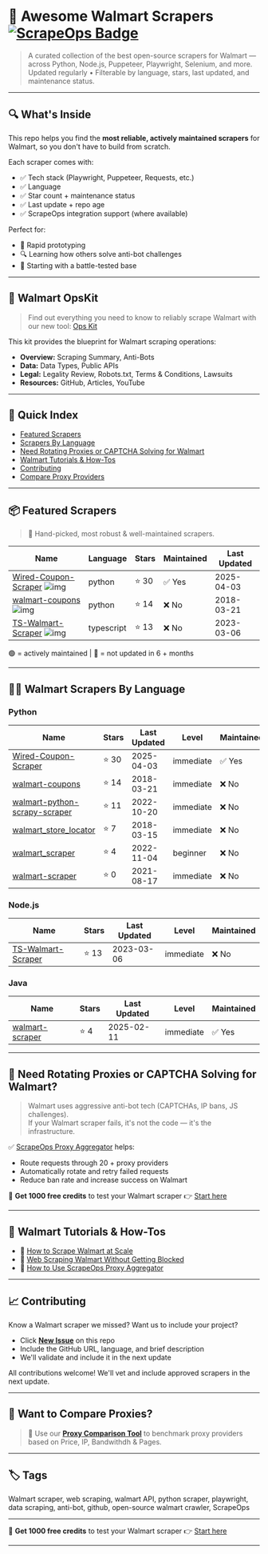# 🛒 Awesome Walmart Scrapers [![ScrapeOps Badge](https://img.shields.io/badge/powered_by-ScrapeOps-blue)](https://scrapeops.io)

> A curated collection of the best open-source scrapers for Walmart — across Python, Node.js, Puppeteer, Playwright, Selenium, and more.  
> Updated regularly • Filterable by language, stars, last updated, and maintenance status.

---

## 🔍 What's Inside
This repo helps you find the **most reliable, actively maintained scrapers** for Walmart, so you don't have to build from scratch.  

Each scraper comes with:

- ✅ Tech stack (Playwright, Puppeteer, Requests, etc.)
- ✅ Language
- ✅ Star count + maintenance status
- ✅ Last update + repo age
- ✅ ScrapeOps integration support (where available)

Perfect for:  
- 🧪 Rapid prototyping  
- 🔍 Learning how others solve anti-bot challenges  
- 🚀 Starting with a battle-tested base

---

## 🧠 Walmart OpsKit
> Find out everything you need to know to reliably scrape Walmart with our new tool: [Ops Kit](https://scrapeops.io/websites/walmart)

This kit provides the blueprint for Walmart scraping operations:
- **Overview:** Scraping Summary, Anti-Bots
- **Data:** Data Types, Public APIs
- **Legal:** Legality Review, Robots.txt, Terms & Conditions, Lawsuits
- **Resources:** GitHub, Articles, YouTube

---

## 📑 Quick Index
- [Featured Scrapers](#featured-walmart-scrapers)
- [Scrapers By Language](#walmart-scrapers-by-language)
- [Need Rotating Proxies or CAPTCHA Solving for Walmart](#rotating-proxies-or-captcha-solving-for-walmart)
- [Walmart Tutorials & How-Tos](#walmart-tutorials)
- [Contributing](#contributing)
- [Compare Proxy Providers](#compare-proxies)

---

## 📦 Featured Scrapers <a id="featured-walmart-scrapers"></a>
> 🏅 Hand-picked, most robust & well-maintained scrapers.

| Name | Language | Stars | Maintained | Last Updated |
|------|----------|-------|------------|--------------|
| [Wired-Coupon-Scraper](https://github.com/Prem-ium/Wired-Coupon-Scraper) ![img](https://github.com/Prem-ium.png?size=20) | python | ⭐ 30 | ✅ Yes | 2025-04-03 |
| [walmart-coupons](https://github.com/scrapehero/walmart-coupons) ![img](https://github.com/scrapehero.png?size=20) | python | ⭐ 14 | ❌ No | 2018-03-21 |
| [TS-Walmart-Scraper](https://github.com/eneiromatos/TS-Walmart-Scraper) ![img](https://github.com/eneiromatos.png?size=20) | typescript | ⭐ 13 | ❌ No | 2023-03-06 |

🟢 = actively maintained \| 🔴 = not updated in 6 + months

---

## 🧑‍💻 Walmart Scrapers By Language <a id="walmart-scrapers-by-language"></a>
### Python
| Name | Stars | Last Updated | Level | Maintained |
|------|-------|--------------|-------|------------|
| [Wired-Coupon-Scraper](https://github.com/Prem-ium/Wired-Coupon-Scraper) | ⭐ 30 | 2025-04-03 | immediate | ✅ Yes |
| [walmart-coupons](https://github.com/scrapehero/walmart-coupons) | ⭐ 14 | 2018-03-21 | immediate | ❌ No |
| [walmart-python-scrapy-scraper](https://github.com/python-scrapy-playbook/walmart-python-scrapy-scraper) | ⭐ 11 | 2022-10-20 | immediate | ❌ No |
| [walmart_store_locator](https://github.com/scrapehero/walmart_store_locator) | ⭐ 7 | 2018-03-15 | immediate | ❌ No |
| [walmart_scraper](https://github.com/sebaskun/walmart_scraper) | ⭐ 4 | 2022-11-04 | beginner | ❌ No |
| [walmart-scraper](https://github.com/devwojtek/walmart-scraper) | ⭐ 0 | 2021-08-17 | immediate | ❌ No |


### Node.js
| Name | Stars | Last Updated | Level | Maintained |
|------|-------|--------------|-------|------------|
| [TS-Walmart-Scraper](https://github.com/eneiromatos/TS-Walmart-Scraper) | ⭐ 13 | 2023-03-06 | immediate | ❌ No |


### Java
| Name | Stars | Last Updated | Level | Maintained |
|------|-------|--------------|-------|------------|
| [walmart-scraper](https://github.com/oxylabs/walmart-scraper) | ⭐ 4 | 2025-02-11 | immediate | ✅ Yes |

---

## 🔐 Need Rotating Proxies or CAPTCHA Solving for Walmart?<a id="rotating-proxies-or-captcha-solving-for-walmart"></a>

> Walmart uses aggressive anti-bot tech (CAPTCHAs, IP bans, JS challenges).  
> If your Walmart scraper fails, it's not the code — it's the infrastructure.

✅ [ScrapeOps Proxy Aggregator](https://scrapeops.io/proxy-aggregator/) helps:  
- Route requests through 20 + proxy providers  
- Automatically rotate and retry failed requests  
- Reduce ban rate and increase success on Walmart

🎁 **Get 1000 free credits** to test your Walmart scraper 👉 [Start here](https://scrapeops.io)

---

## 🧠 Walmart Tutorials & How-Tos<a id="walmart-tutorials"></a>
- 📘 [How to Scrape Walmart at Scale](https://scrapeops.io/websites/walmart/how-to-scrape-walmart)
- 🔐 [Web Scraping Walmart Without Getting Blocked](https://scrapeops.io/web-scraping-playbook/web-scraping-without-getting-blocked/)
- 🧪 [How to Use ScrapeOps Proxy Aggregator](https://scrapeops.io/docs/web-scraping-proxy-api-aggregator/quickstart/)

---

## 📈 Contributing<a id="contributing"></a>

Know a Walmart scraper we missed? Want us to include your project?

- Click **[New Issue](../../issues/new)** on this repo
- Include the GitHub URL, language, and brief description
- We'll validate and include it in the next update

All contributions welcome! We'll vet and include approved scrapers in the next update.

---

## 📣 Want to Compare Proxies?<a id="compare-proxies"></a>

> 📰 Use our [**Proxy Comparison Tool**](https://scrapeops.io/proxy-providers/comparison/) to benchmark proxy providers based on Price, IP, Bandwithdh & Pages.

---

## 🏷 Tags
Walmart scraper, web scraping, walmart API, python scraper, playwright, data scraping, anti-bot, github, open-source walmart crawler, ScrapeOps


---

🎁 **Get 1000 free credits** to test your Walmart scraper 👉 [Start here](https://scrapeops.io)

---